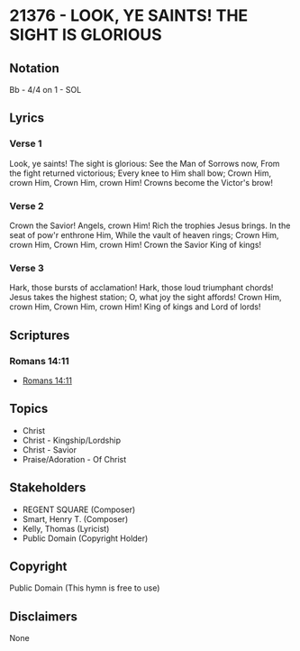 # 21376 - LOOK, YE SAINTS! THE SIGHT IS GLORIOUS

## Notation

Bb - 4/4 on 1 - SOL

## Lyrics

### Verse 1

Look, ye saints! The sight is glorious: See the Man of Sorrows now, From the fight returned victorious; Every knee to Him shall bow; Crown Him, crown Him, Crown Him, crown Him! Crowns become the Victor's brow!

### Verse 2

Crown the Savior! Angels, crown Him! Rich the trophies Jesus brings. In the seat of pow'r enthrone Him, While the vault of heaven rings; Crown Him, crown Him, Crown Him, crown Him! Crown the Savior King of kings!

### Verse 3

Hark, those bursts of acclamation! Hark, those loud triumphant chords! Jesus takes the highest station; O, what joy the sight affords! Crown Him, crown Him, Crown Him, crown Him! King of kings and Lord of lords!


## Scriptures

### Romans 14:11

- [Romans 14:11](https://www.biblegateway.com/passage/?search=Romans%2014%3A11)


## Topics

- Christ
- Christ - Kingship/Lordship
- Christ - Savior
- Praise/Adoration - Of Christ

## Stakeholders

- REGENT SQUARE (Composer)
- Smart, Henry T. (Composer)
- Kelly, Thomas (Lyricist)
- Public Domain (Copyright Holder)

## Copyright

Public Domain
(This hymn is free to use)

## Disclaimers

None

